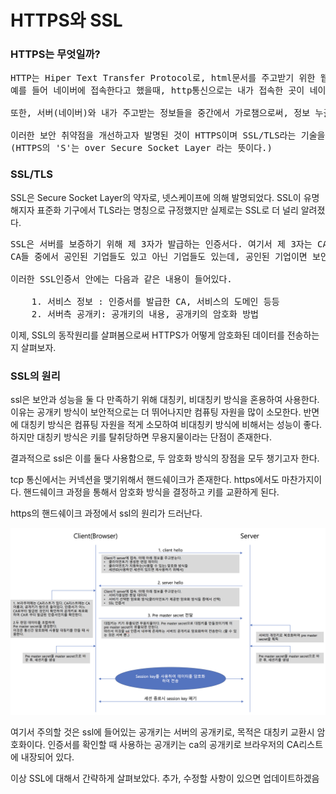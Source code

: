 HTTPS와 SSL
===========================

### HTTPS는 무엇일까?
<pre>
HTTP는 Hiper Text Transfer Protocol로, html문서를 주고받기 위한 웹 통신규약이다. HTTP에는 보안적 허술함이 있는데, 특히 중간자 공격에 취약하다.
예를 들어 네이버에 접속한다고 했을때, http통신으로는 내가 접속한 곳이 네이버가 맞는지 확신할 수 없다. (실제로 겉모습을 특정 도메인과 똑같이 하여 사용자의 정보를 빼내는 경우가 있다)

또한, 서버(네이버)와 내가 주고받는 정보들을 중간에서 가로챔으로써, 정보 누출이 쉬우며, 이를 조작하여 나를 행세할 수 있다.

이러한 보안 취약점을 개선하고자 발명된 것이 HTTPS이며 SSL/TLS라는 기술을 근간으로 서비스 된다.
(HTTPS의 'S'는 over Secure Socket Layer 라는 뜻이다.)
</pre>

### SSL/TLS
SSL은 Secure Socket Layer의 약자로, 넷스케이프에 의해 발명되었다. 
SSL이 유명해지자 표준화 기구에서 TLS라는 명칭으로 규정했지만 실제로는 SSL로 더 널리 알려졌다.

<pre>
SSL은 서버를 보증하기 위해 제 3자가 발급하는 인증서다. 여기서 제 3자는 CA (Certificate Authority)라고 불리는 인증기관으로, 많은 인증 기업들이 존재한다.
CA들 중에서 공인된 기업들도 있고 아닌 기업들도 있는데, 공인된 기업이면 보안적으로 공공연히 검증되었다고 생각해도 된다.

이러한 SSL인증서 안에는 다음과 같은 내용이 들어있다.

	1. 서비스 정보 : 인증서를 발급한 CA, 서비스의 도메인 등등 
	2. 서버측 공개키: 공개키의 내용, 공개키의 암호화 방법
</pre>



이제, SSL의 동작원리를 살펴봄으로써 HTTPS가 어떻게 암호화된 데이터를 전송하는지 살펴보자.

### SSL의 원리

ssl은 보안과 성능을 둘 다 만족하기 위해 대칭키, 비대칭키 방식을 혼용하여 사용한다.
이유는 공개키 방식이 보안적으로는 더 뛰어나지만 컴퓨팅 자원을 많이 소모한다. 반면에 대칭키 방식은 컴퓨팅 자원을 적게 소모하여 비대칭키 방식에 비해서는 성능이 좋다.
하지만 대칭키 방식은 키를 탈취당하면 무용지물이라는 단점이 존재한다. 

결과적으로 ssl은 이를 둘다 사용함으로, 두 암호화 방식의 장점을 모두 챙기고자 한다.

tcp 통신에서는 커넥션을 맺기위해서 핸드쉐이크가 존재한다. https에서도 마찬가지이다. 
핸드쉐이크 과정을 통해서 암호화 방식을 결정하고 키를 교환하게 된다.

https의 핸드쉐이크 과정에서 ssl의 원리가 드러난다.

![ssl handshake](./picture/ssl_handshake.png)

여기서 주의할 것은 ssl에 들어있는 공개키는 서버의 공개키로, 목적은 대칭키 교환시 암호화이다.
인증서를 확인할 때 사용하는 공개키는 ca의 공개키로 브라우저의 CA리스트에 내장되어 있다.

이상 SSL에 대해서 간략하게 살펴보았다.
추가, 수정할 사항이 있으면 업데이트하겠음






